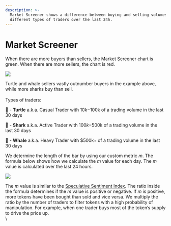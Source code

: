 ```yaml
---
description: >-
  Market Screener shows a difference between buying and selling volumes of
  different types of traders over the last 24h.
---
```


# Market Screener

When there are more buyers than sellers, the Market Screener chart is green. When there are more sellers, the chart is red.&#x20;

![](<../../.gitbook/assets/Market Screener\_01.png>)

Turtle and whale sellers vastly outnumber buyers in the example above, while more sharks buy than sell. \
\
Types of traders:&#x20;

🐢 - **Turtle** a.k.a. Casual Trader with $10k-$100k of a trading volume in the last 30 days‌

🦈 - **Shark** a.k.a. Active Trader with $100k-$500k of a trading volume in the last 30 days‌

🐳 - **Whale** a.k.a. Heavy Trader with $500k+ of a trading volume in the last 30 days



We determine the length of the bar by using our custom metric _m_. The formula below shows how we calculate the _m_ value for each day. The _m_ value is calculated over the last 24 hours.&#x20;

![](<../../.gitbook/assets/Market Screener\_02.png>)

The _m_ value is similar to the [Speculative Sentiment Index](https://www.fxcm.com/markets/insights/speculative-sentiment-index-ssi/). The ratio inside the formula determines if the _m_ value is positive or negative. If _m_ is positive, more tokens have been bought than sold and vice versa. We multiply the ratio by the number of traders to filter tokens with a high probability of manipulation. For example, when one trader buys most of the token’s supply to drive the price up. \
\
